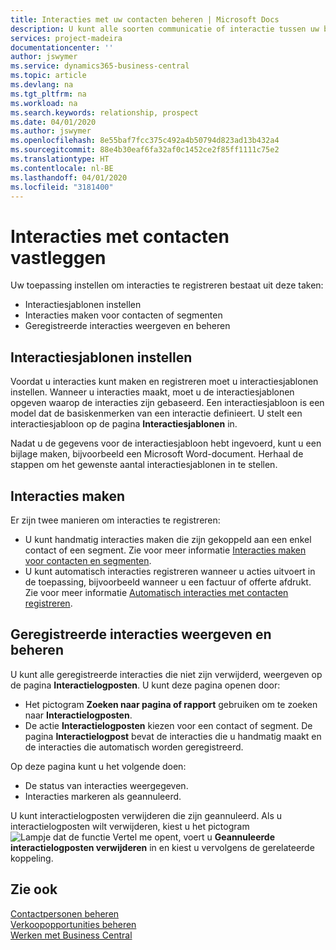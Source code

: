 ```yaml
---
title: Interacties met uw contacten beheren | Microsoft Docs
description: U kunt alle soorten communicatie of interactie tussen uw bedrijf en uw contacten beheren. Bijvoorbeeld brieven, telefoongesprekken, vergaderingen, enzovoort.
services: project-madeira
documentationcenter: ''
author: jswymer
ms.service: dynamics365-business-central
ms.topic: article
ms.devlang: na
ms.tgt_pltfrm: na
ms.workload: na
ms.search.keywords: relationship, prospect
ms.date: 04/01/2020
ms.author: jswymer
ms.openlocfilehash: 8e55baf7fcc375c492a4b50794d823ad13b432a4
ms.sourcegitcommit: 88e4b30eaf6fa32af0c1452ce2f85ff1111c75e2
ms.translationtype: HT
ms.contentlocale: nl-BE
ms.lasthandoff: 04/01/2020
ms.locfileid: "3181400"
---
```

# <a name="record-interactions-with-contacts"></a>Interacties met contacten vastleggen
Uw toepassing instellen om interacties te registreren bestaat uit deze taken:

* Interactiesjablonen instellen  
* Interacties maken voor contacten of segmenten  
* Geregistreerde interacties weergeven en beheren  

##  <a name="setting-up-interaction-templates"></a>Interactiesjablonen instellen
Voordat u interacties kunt maken en registreren moet u interactiesjablonen instellen. Wanneer u interacties maakt, moet u de interactiesjablonen opgeven waarop de interacties zijn gebaseerd. Een interactiesjabloon is een model dat de basiskenmerken van een interactie definieert.
U stelt een interactiesjabloon op de pagina **Interactiesjablonen** in.

Nadat u de gegevens voor de interactiesjabloon hebt ingevoerd, kunt u een bijlage maken, bijvoorbeeld een Microsoft Word-document. Herhaal de stappen om het gewenste aantal interactiesjablonen in te stellen.  

## <a name="creating-interactions"></a>Interacties maken
Er zijn twee manieren om interacties te registreren:

* U kunt handmatig  interacties maken die zijn gekoppeld aan een enkel contact of een segment. Zie voor meer informatie [Interacties maken voor contacten en segmenten](marketing-how-create-interactions.md).  
* U kunt automatisch interacties registreren wanneer u acties uitvoert in de toepassing, bijvoorbeeld wanneer u een factuur of offerte afdrukt. Zie voor meer informatie [Automatisch interacties met contacten registreren](marketing-auto-record-interactions.md).

## <a name="viewing-and-managing-recorded-interactions"></a>Geregistreerde interacties weergeven en beheren
U kunt alle geregistreerde interacties die niet zijn verwijderd, weergeven op de pagina **Interactielogposten**. U kunt deze pagina openen door:

* Het pictogram **Zoeken naar pagina of rapport** gebruiken om te zoeken naar **Interactielogposten**.
* De actie **Interactielogposten** kiezen voor een contact of segment.
  De pagina **Interactielogpost** bevat de interacties die u handmatig maakt en de interacties die automatisch worden geregistreerd.

Op deze pagina kunt u het volgende doen:

* De status van interacties weergegeven.
* Interacties markeren als geannuleerd.

U kunt interactielogposten verwijderen die zijn geannuleerd. Als u interactielogposten wilt verwijderen, kiest u het pictogram ![Lampje dat de functie Vertel me opent](media/ui-search/search_small.png "Vertel me wat u wilt doen"), voert u **Geannuleerde interactielogposten verwijderen** in en kiest u vervolgens de gerelateerde koppeling.

## <a name="see-also"></a>Zie ook
[Contactpersonen beheren](marketing-contacts.md)  
[Verkoopopportunities beheren](marketing-manage-sales-opportunities.md)  
[Werken met Business Central](ui-work-product.md)  
